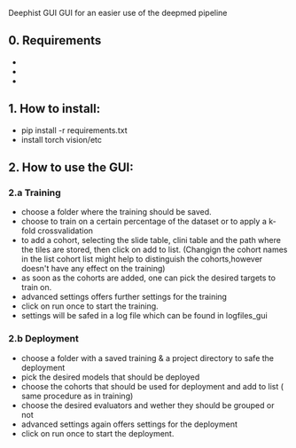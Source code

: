 Deephist GUI 
GUI for an easier use of the deepmed pipeline 

## 0. Requirements
*
*
*


## 1. How to install: 

* pip install -r requirements.txt
* install torch vision/etc

## 2. How to use the GUI:

### 2.a Training 
* choose a folder where the training should be saved.
* choose to train on a certain percentage of the dataset or to apply a k-fold crossvalidation
* to add a cohort, selecting the slide table, clini table and the path where the tiles are stored, then click on add to list. 
  (Changign the cohort names in the list cohort list might help to distinguish the cohorts,however doesn't have any effect on the training)
* as soon as the cohorts are added, one can pick the desired targets to train on. 
* advanced settings offers further settings for the training
* click on run once to start the training.
* settings will be safed in a log file which can be found in logfiles_gui


### 2.b Deployment
* choose a folder with a saved training & a project directory to safe the deployment
* pick the desired models that should be deployed 
* choose the cohorts that should be used for deployment and add to list ( same procedure as in training) 
* choose the desired evaluators and wether they should be grouped or not
* advanced settings again offers settings for the deployment
* click on run once to start the deployment.


 
